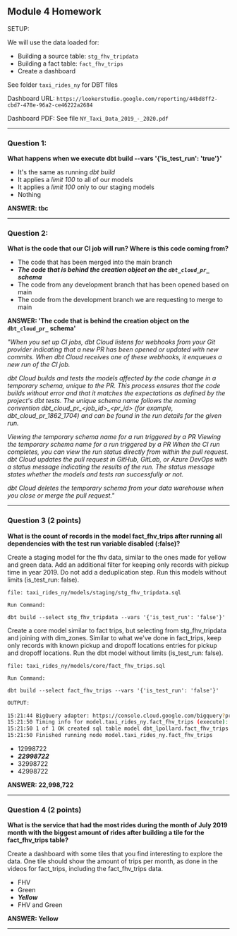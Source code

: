 ## Module 4 Homework 

SETUP:

We will use the data loaded for:

* Building a source table: `stg_fhv_tripdata`
* Building a fact table: `fact_fhv_trips`
* Create a dashboard 

See folder `taxi_rides_ny` for DBT files

Dashboard URL: `https://lookerstudio.google.com/reporting/44bd8ff2-cbd7-478e-96a2-ce46222a2684`

Dashboard PDF: See file `NY_Taxi_Data_2019_-_2020.pdf` 

-----------------------

### Question 1: 

**What happens when we execute dbt build --vars '{'is_test_run': 'true'}'**

- It's the same as running *dbt build*
- It applies a _limit 100_ to all of our models
- It applies a _limit 100_ only to our staging models
- Nothing

**ANSWER: tbc**

-----------------------

### Question 2: 

**What is the code that our CI job will run? Where is this code coming from?**  

- The code that has been merged into the main branch
- __*The code that is behind the creation object on the `dbt_cloud_pr_` schema*__
- The code from any development branch that has been opened based on main
- The code from the development branch we are requesting to merge to main

**ANSWER: 'The code that is behind the creation object on the `dbt_cloud_pr_` schema'**

*"When you set up CI jobs, dbt Cloud listens for webhooks from your Git provider indicating that a new PR has been opened or updated with new commits. When dbt Cloud receives one of these webhooks, it enqueues a new run of the CI job.*

*dbt Cloud builds and tests the models affected by the code change in a temporary schema, unique to the PR. This process ensures that the code builds without error and that it matches the expectations as defined by the project's dbt tests. The unique schema name follows the naming convention dbt_cloud_pr_<job_id>_<pr_id> (for example, dbt_cloud_pr_1862_1704) and can be found in the run details for the given run.*

*Viewing the temporary schema name for a run triggered by a PR
Viewing the temporary schema name for a run triggered by a PR
When the CI run completes, you can view the run status directly from within the pull request. dbt Cloud updates the pull request in GitHub, GitLab, or Azure DevOps with a status message indicating the results of the run. The status message states whether the models and tests ran successfully or not.*

*dbt Cloud deletes the temporary schema from your data warehouse when you close or merge the pull request."*

-----------------------

### Question 3 (2 points)

**What is the count of records in the model fact_fhv_trips after running all dependencies with the test run variable disabled (:false)?** 

Create a staging model for the fhv data, similar to the ones made for yellow and green data. Add an additional filter for keeping only records with pickup time in year 2019.
Do not add a deduplication step. Run this models without limits (is_test_run: false).

```
file: taxi_rides_ny/models/staging/stg_fhv_tripdata.sql

Run Command:

dbt build --select stg_fhv_tripdata --vars '{'is_test_run': 'false'}'
```

Create a core model similar to fact trips, but selecting from stg_fhv_tripdata and joining with dim_zones.
Similar to what we've done in fact_trips, keep only records with known pickup and dropoff locations entries for pickup and dropoff locations. 
Run the dbt model without limits (is_test_run: false).

```
file: taxi_rides_ny/models/core/fact_fhv_trips.sql

Run Command:

dbt build --select fact_fhv_trips --vars '{'is_test_run': 'false'}'
```

```bash
OUTPUT: 

15:21:44 BigQuery adapter: https://console.cloud.google.com/bigquery?project=dbt-module-4-28646&j=bq:US:7b05cdee-baa3-4229-ba9f-fb5b2ada1973&page=queryresults
15:21:50 Timing info for model.taxi_rides_ny.fact_fhv_trips (execute): 15:21:43.339722 => 15:21:50.111130
15:21:50 1 of 1 OK created sql table model dbt_lpollard.fact_fhv_trips .................. [CREATE TABLE (23.0m rows, 1.9 GiB processed) in 6.80s]
15:21:50 Finished running node model.taxi_rides_ny.fact_fhv_trips
```

- 12998722
- __*22998722*__
- 32998722
- 42998722

**ANSWER: 22,998,722**

-----------------------

### Question 4 (2 points)

**What is the service that had the most rides during the month of July 2019 month with the biggest amount of rides after building a tile for the fact_fhv_trips table?**

Create a dashboard with some tiles that you find interesting to explore the data. One tile should show the amount of trips per month, as done in the videos for fact_trips, including the fact_fhv_trips data.

- FHV
- Green
- __*Yellow*__
- FHV and Green

**ANSWER: Yellow**

---------------------
